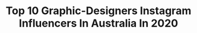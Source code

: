 ---
title: Top 10 Graphic-Designers Instagram Influencers In Australia In 2020
description: >-
  Find top graphic-designers Instagram influencers in Australia in 2020. Most popular hashtags: #instagood #fantastic #ourplanetdaily #visualsofearth.
platform: Instagram
profiles:
  - username: "farkie.02"
    fullname: >-
      Mark Fitzpatrick
    location: "Australia"
    followers: 3748
    engagement: 5635
    commentsToLikes: 0.023340
    id: ck8sxt9n6ikyz0j78er1kww3l
    verified: false
    hashtags: "#barber, #gaykiss, #gaylove, #viscogirl"
  - username: "mietta__"
    fullname: >-
      MIETTA 🗡️
    location: "Australia"
    followers: 6870
    engagement: 704
    commentsToLikes: 0.053309
    id: ck14jjoxfkp8f0i19ddbpauyi
    verified: false
    hashtags: "#easeeas"
  - username: "rosshatton"
    fullname: >-
      Ross Hatton - Bokeh / Street
    location: "Australia"
    followers: 4020
    engagement: 4495
    commentsToLikes: 0.182114
    id: ck0w1zzs0lyxn0i19zwdplhb7
    verified: false
    hashtags: "#cllickcity, #citykillerz, #dopeclickz, #ourstreetdays"
  - username: "doyle.snaps"
    fullname: >-
      Colm Doyle
    location: "Australia"
    followers: 2618
    engagement: 2059
    commentsToLikes: 0.111530
    id: ck8t900gumgbp0j78hw1q2wvt
    verified: false
    hashtags: "#astrophoto, #magic, #perthigers, #leagueoflenses"
  - username: "designbyaikonik"
    fullname: >-
      CARISSA SMART
    location: "Australia"
    followers: 94756
    engagement: 130
    commentsToLikes: 0.043431
    id: ck0vvw94ur1qi0i1937kxyz5k
    verified: false
    hashtags: "#mjdaisy, #30daysofmusic, #colourflatlayseries"
  - username: "madebytsuki"
    fullname: >-
      Adam
    location: "Australia"
    followers: 7215
    engagement: 550
    commentsToLikes: 0.094260
    id: ck6tta24o9gab0j71kvgfka79
    verified: false
    hashtags: "#ausmusictshirtday"
  - username: "carterhookdesigns"
    fullname: >-
      Carter Hook
    location: "Australia"
    followers: 4013
    engagement: 1786
    commentsToLikes: 0.028256
    id: ckaoy36pnfv960i78ofjijp9b
    verified: false
    hashtags: "#kyrieirving, #utahjazz, #patrickewing, #newyork"
  - username: "aurevoirdarling"
    fullname: >-
      Anna May ♡ melbourne designer
    location: "Australia"
    followers: 11940
    engagement: 456
    commentsToLikes: 0.060822
    id: ck5q09ed44w6k0i117iivqr2x
    verified: false
    hashtags: "#mapiful, #flattenthecurve, #formydamnself, #28daysofyay"
  - username: "bobusak"
    fullname: >-
      Jakub Bobuski
    location: "Australia"
    followers: 7418
    engagement: 370
    commentsToLikes: 0.020617
    id: ck5hjf716giq00i118skp367g
    verified: false
    hashtags: "#ourplanetdaily, #exploreuae, #earth, #srilanka"
  - username: "flipflytumble"
    fullname: >-
      Emily ✌️
    location: "Australia"
    followers: 41802
    engagement: 122
    commentsToLikes: 0.007487
    id: ckaosshcpsw4m0i78h2gra24u
    verified: false
    hashtags: "#philippines, #photography, #art, #usa"
---